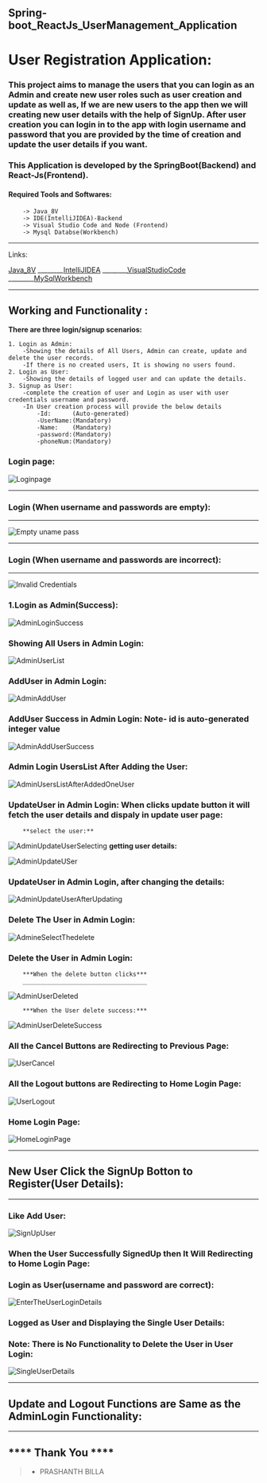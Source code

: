 ## Spring-boot_ReactJs_UserManagement_Application
# User Registration Application: 
### This project aims to manage the users that you can login as an Admin and create new user roles such as user creation and update as well as, If we are new users to the app then we will creating new user details with the help of SignUp. After user creation you can login in to the app with login username and password that you are provided by the time of creation and update the user details if you want.
### This Application is developed by the SpringBoot(Backend) and React-Js(Frontend).


#### Required Tools and Softwares:
        -> Java_8V
        -> IDE(IntelliJIDEA)-Backend
        -> Visual Studio Code and Node (Frontend)
        -> Mysql Databse(Workbench)


__________________________________________________________________________
Links:

[Java_8V](https://www.oracle.com/java/technologies/downloads"download")
________[IntelliJIDEA](https://www.jetbrains.com/idea/download"download")
________[VisualStudioCode](https://https://code.visualstudio.com/download"download")
________[MySqlWorkbench](https://https://dev.mysql.com/downloads/workbench/"download")
 
       

___________________________________________________________________

## Working and Functionality :
     
**There are three login/signup scenarios:**

    1. Login as Admin:
        -Showing the details of All Users, Admin can create, update and delete the user records.
        -If there is no created users, It is showing no users found.
    2. Login as User:
        -Showing the details of logged user and can update the details.
    3. Signup as User:
        -complete the creation of user and Login as user with user credentials username and password.
        -In User creation process will provide the below details
            -Id:      (Auto-generated)
            -UserName:(Mandatory)
            -Name:    (Mandatory)
            -password:(Mandatory)
            -phoneNum:(Mandatory)

### Login page:

![Loginpage](https://user-images.githubusercontent.com/85600714/134907303-d7510734-4d57-4e7b-b505-9746320711db.png)
___________
    
### Login (When username and passwords are empty):
___________

![Empty uname pass](https://user-images.githubusercontent.com/85600714/134908174-ac3e547f-6828-4fd1-aedf-1db3c1ad23e7.png)
_________

### Login (When username and passwords are incorrect):
_________

![Invalid Credentials](https://user-images.githubusercontent.com/85600714/134909322-8d409546-e581-4f9b-9758-a7da72dbf804.png)

### 1.Login as Admin(Success):

![AdminLoginSuccess](https://user-images.githubusercontent.com/85600714/134929844-d9195a4e-ba97-4d85-9e89-243636e6a634.png)

### Showing All Users in Admin Login:

![AdminUserList](https://user-images.githubusercontent.com/85600714/134930465-732b11c2-3676-4072-b1da-4d44434f407e.png)

### AddUser in Admin Login:

![AdminAddUser](https://user-images.githubusercontent.com/85600714/134931741-b2673289-e239-4546-b82d-f8be017426ba.png)

### AddUser Success in Admin Login: Note- id is auto-generated integer value

![AdminAddUserSuccess](https://user-images.githubusercontent.com/85600714/134932047-d22ec530-8ab6-48cf-b494-32f44dc3b727.png)

### Admin Login UsersList After Adding the User:
![AdminUsersListAfterAddedOneUser](https://user-images.githubusercontent.com/85600714/134932572-8c469738-6559-469e-a035-a2dfa344a163.png)
### UpdateUser in Admin Login: When clicks update button it will fetch the user details and dispaly in update user page:

        **select the user:**
![AdminUpdateUserSelecting](https://user-images.githubusercontent.com/85600714/134933545-50d67f49-4f88-48fe-9771-89544641b690.png)
        **getting user details:**
        
![AdminUpdateUSer](https://user-images.githubusercontent.com/85600714/134934106-9375c458-f69a-47aa-9a6a-76704f32b966.png)

### UpdateUser in Admin Login, after changing the details:

![AdminUpdateUserAfterUpdating](https://user-images.githubusercontent.com/85600714/134934932-57833b9b-b8e8-4a07-baa5-6c9a2727de63.png)

### Delete The User in Admin Login:

![AdmineSelectThedelete](https://user-images.githubusercontent.com/85600714/134946376-3ec55f59-447b-421e-a593-eb006e1ffcfa.png)

### Delete the User in Admin Login:

        ***When the delete button clicks***
        ___________________________________

![AdminUserDeleted](https://user-images.githubusercontent.com/85600714/134947149-a646d416-32f9-4999-9512-1a20309abf54.png)

        ***When the User delete success:***
        

![AdminUserDeleteSuccess](https://user-images.githubusercontent.com/85600714/134947270-505a0853-a336-40e8-96a8-ad59c44bbcf5.png)

### All the Cancel Buttons are Redirecting to Previous Page:

![UserCancel](https://user-images.githubusercontent.com/85600714/134947734-8c7997aa-7b36-40e0-b9c8-3c9e926aa768.png)

### All the Logout buttons are Redirecting to Home Login Page:


![UserLogout](https://user-images.githubusercontent.com/85600714/134948132-771e1cc1-0d41-4f59-8f94-5bdbed3689ac.png)

### Home Login Page:

![HomeLoginPage](https://user-images.githubusercontent.com/85600714/134948487-d92c6e9e-2ade-44b2-add6-88716e488b6e.png)
________________________________________________________________

## New User Click the SignUp Botton to Register(User Details):
__________________________________________________________________

### Like Add User:

![SignUpUser](https://user-images.githubusercontent.com/85600714/134950150-e973da80-9298-4501-84af-1b2f7776b35a.png)

### When the User Successfully SignedUp then It Will Redirecting to Home Login Page:

### Login as User(username and password are correct):

![EnterTheUserLoginDetails](https://user-images.githubusercontent.com/85600714/134950840-33da53b7-dee4-4254-a2cc-92e44c0a3492.png)

### Logged as User and Displaying the Single User Details:
### Note: There is No Functionality to Delete the User in User Login:

![SingleUserDetails](https://user-images.githubusercontent.com/85600714/134951261-760919b0-480e-4834-abda-7ef6e2e5b7cf.png)
__________________________________________
## Update and Logout Functions are Same as the AdminLogin Functionality:
_______________________________________________



##     **** Thank You ****   

> - PRASHANTH BILLA




